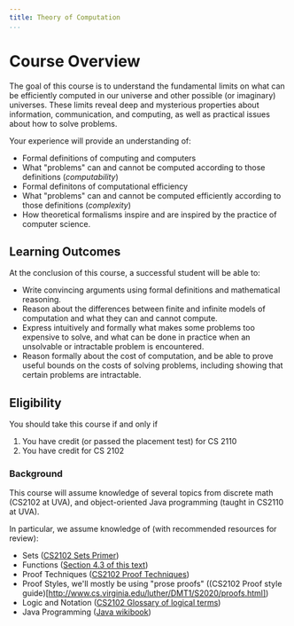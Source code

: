```yaml
---
title: Theory of Computation
...
```


# Course Overview 

The goal of this course is to understand the fundamental limits on what can be
efficiently computed in our universe and other possible (or imaginary) universes. These limits reveal
deep and mysterious properties about information, communication, and computing, as well as practical
issues about how to solve problems.

Your experience will provide an understanding of:

- Formal definitions of computing and computers
- What "problems" can and cannot be computed according to those definitions (*computability*)
- Formal definitons of computational efficiency
- What "problems" can and cannot be computed efficiently according to those definitions (*complexity*)
- How theoretical formalisms inspire and are inspired by the practice of computer science.


## Learning Outcomes

At the conclusion of this course, a successful student will be able to:

- Write convincing arguments using formal definitions and mathematical reasoning.
- Reason about the differences between finite and infinite models of computation and what they can and cannot compute.
- Express intuitively and formally what makes some problems too expensive to solve, and what can be done in practice when an unsolvable or intractable problem is encountered.
- Reason formally about the cost of computation, and be able to prove useful bounds on the costs of solving problems, including showing that certain problems are intractable.


## Eligibility

You should take this course if and only if

1. You have credit (or passed the placement test) for  CS 2110
1. You have credit for CS 2102


### Background

This course will assume knowledge of several topics from discrete math (CS2102 at UVA), and object-oriented Java programming (taught in CS2110 at UVA).

In particular, we assume knowledge of (with recommended resources for review):

- Sets ([CS2102 Sets Primer](http://www.cs.virginia.edu/luther/DMT1/S2020/sets.html))
- Functions ([Section 4.3 of this text](http://www.cs.virginia.edu/luther/DMT1/S2020/files/mcs.pdf))
- Proof Techniques ([CS2102 Proof Techniques](http://www.cs.virginia.edu/luther/DMT1/S2020/techniques-q8.html))
- Proof Styles, we'll mostly be using "prose proofs" ((CS2102 Proof style guide)[http://www.cs.virginia.edu/luther/DMT1/S2020/proofs.html])
- Logic and Notation ([CS2102 Glossary of logical terms](http://www.cs.virginia.edu/luther/DMT1/S2020/glossary.html))
- Java Programming ([Java wikibook](https://en.wikibooks.org/wiki/Java_Programming))









